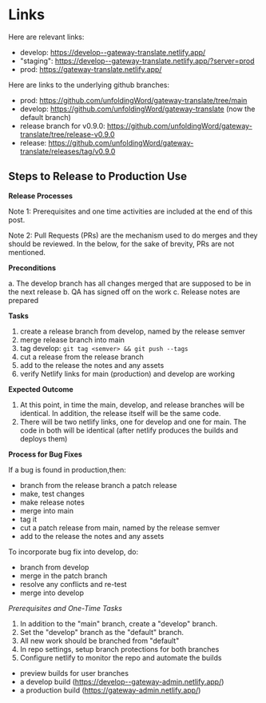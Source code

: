# Links

Here are relevant links:

- develop: https://develop--gateway-translate.netlify.app/
- "staging": https://develop--gateway-translate.netlify.app/?server=prod
- prod: https://gateway-translate.netlify.app/

Here are links to the underlying github branches:
- prod: https://github.com/unfoldingWord/gateway-translate/tree/main
- develop: https://github.com/unfoldingWord/gateway-translate (now the default branch)
- release branch for v0.9.0: https://github.com/unfoldingWord/gateway-translate/tree/release-v0.9.0
- release: https://github.com/unfoldingWord/gateway-translate/releases/tag/v0.9.0

## Steps to Release to Production Use

**Release Processes**

Note 1: Prerequisites and one time activities are included at the end of this post.

Note 2: Pull Requests (PRs) are the mechanism used to do merges and they should be reviewed. In the below, for the sake of brevity, PRs are not mentioned.

**Preconditions**

a. The develop branch has all changes merged that are supposed to be in the next release
b. QA has signed off on the work
c. Release notes are prepared

**Tasks**
 
1. create a release branch from develop, named by the release semver
2. merge release branch into main
3. tag develop: `git tag <semver> && git push --tags`
4. cut a release from the release branch
5. add to the release the notes and any assets
6. verify Netlify links for main (production) and develop are working

**Expected Outcome**

1. At this point, in time the main, develop, and release branches will be identical. In addition, the release itself will be the same code.
2. There will be two netlify links, one for develop and one for main. The code in both will be identical (after netlify produces the builds and deploys them)

**Process for Bug Fixes**

If a bug is found in production,then:
  - branch from the release branch a patch release
  - make, test changes
  - make release notes
  - merge into main
  - tag it
  - cut a patch release from main, named by the release semver
  - add to the release the notes and any assets

To incorporate bug fix into develop, do:
  - branch from develop
  - merge in the patch branch
  - resolve any conflicts and re-test
  - merge into develop


*Prerequisites and One-Time Tasks*

1. In addition to the "main" branch, create a "develop" branch.
2. Set the "develop" branch as the "default" branch.
3. All new work should be branched from "default"
4. In repo settings, setup branch protections for both branches
5. Configure netlify to monitor the repo and automate the builds
  - preview builds for user branches
  - a develop build (https://develop--gateway-admin.netlify.app/)
  - a production build (https://gateway-admin.netlify.app/) 